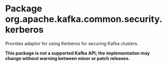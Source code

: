 # Package org.apache.kafka.common.security.kerberos

Provides adaptor for using Kerberos for securing Kafka clusters.

**This package is not a supported Kafka API; the implementation may change without warning between minor or patch
releases.**
